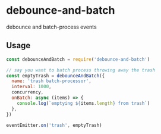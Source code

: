 # debounce-and-batch

debounce and batch-process events

## Usage

```js
const debounceAndBatch = require('debounce-and-batch')

// say you want to batch process throwing away the trash
const emptyTrash = debounceAndBatch({
  name: 'trash batch-processor',
  interval: 1000,
  concurrency,
  onBatch: async (items) => {
    console.log(`emptying ${items.length} from trash`)
  },
})

eventEmitter.on('trash', emptyTrash)
```
